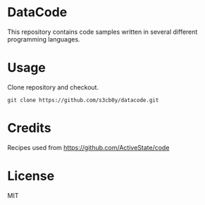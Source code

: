 # DataCode
This repository contains code samples written in several different programming languages.

# Usage
Clone repository and checkout.

`git clone https://github.com/s3cb0y/datacode.git`

# Credits
Recipes used from https://github.com/ActiveState/code

# License
MIT
